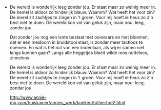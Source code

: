 - De wereld is wonderlijk leeg zonder jou.
  Er staat maar zo weinig meer in.
  De hemel is aldoor zo hinderlijk blauw.
  Waarom? Wat heeft het voor zin?
  De merel zit zachtjes te zingen in 't groen.
  Voor mij hoeft ie heus zo z'n best niet te doen.
  De wereld kon vol van geluk zijn, maar nou:
  leeg, zonder jou.
    
  Dat zonder jou nog een lente bestaat
  met ooievaars en met bloemen,
  dat er een meidoorn in bruidstooi staat,
  is zonder meer tactloos te noemen.
  En wat is het nut van een lindenlaan,
  als wij er samen niet langs kunnen gaan?
  Langs alle heggetjes bloeit wilde roos
  nutteloos, zinneloos.
    
  De wereld is wonderlijk leeg zonder jou.
  Er staat maar zo weinig meer in.
  De hemel is aldoor zo hinderlijk blauw.
  Waarom? Wat heeft het voor zin?
  De merel zit zachtjes te zingen in 't groen.
  Voor mij hoeft ie heus zo z'n best niet te doen.
  De wereld kon vol van geluk zijn, maar nou:
  leeg, zonder jou.
    
  http://www.annie-mg.com/huiskamer/annies_werk/boeken/tothiertoe2.html